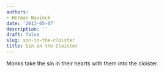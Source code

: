 ```yaml
---
authors:
- Herman Bavinck
date: '2013-05-07'
description: ''
draft: false
slug: sin-in-the-cloister
title: Sin in the Cloister
---
```

Monks take the sin in their hearts with them into the cloister.




